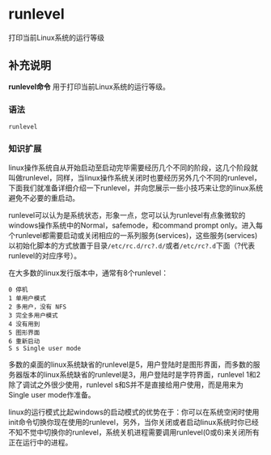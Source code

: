 runlevel
===

打印当前Linux系统的运行等级

## 补充说明

**runlevel命令** 用于打印当前Linux系统的运行等级。

###  语法

```shell
runlevel
```

###  知识扩展

linux操作系统自从开始启动至启动完毕需要经历几个不同的阶段，这几个阶段就叫做runlevel，同样，当linux操作系统关闭时也要经历另外几个不同的runlevel，下面我们就准备详细介绍一下runlevel，并向您展示一些小技巧来让您的linux系统避免不必要的重启动。

runlevel可以认为是系统状态，形象一点，您可以认为runlevel有点象微软的windows操作系统中的Normal，safemode，和command prompt only。进入每个runlevel都需要启动或关闭相应的一系列服务(services)，这些服务(services)以初始化脚本的方式放置于目录`/etc/rc.d/rc?.d/`或者`/etc/rc?.d`下面（?代表runlevel的对应序号）。

在大多数的linux发行版本中，通常有8个runlevel：

```shell
0 停机
1 单用户模式
2 多用户，没有 NFS
3 完全多用户模式
4 没有用到
5 图形界面
6 重新启动
S s Single user mode
```

多数的桌面的linux系统缺省的runlevel是5，用户登陆时是图形界面，而多数的服务器版本的linux系统缺省的runlevel是3，用户登陆时是字符界面，runlevel 1和2除了调试之外很少使用，runlevel s和S并不是直接给用户使用，而是用来为Single user mode作准备。

linux的运行模式比起windows的启动模式的优势在于：你可以在系统空闲时使用init命令切换你现在使用的runlevel，另外，当你关闭或者启动linux系统时你已经不知不觉中切换你的runlevel，系统关机进程需要调用runlevel(0或6)来关闭所有正在运行中的进程。


<!-- Linux命令行搜索引擎：https://jaywcjlove.github.io/linux-command/ -->